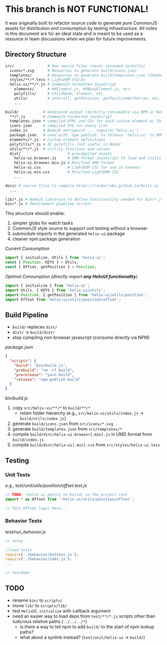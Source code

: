 # This branch is NOT FUNCTIONAL!
It was originally built to refactor source code to generate pure CommonJS assets for distribution and consumption by testing infrastructure. All notes in this document are for an ideal state and is meant to be used as a resource in team discussions when we plan for future improvements.

## Directory Structure
```sh
src/               # Raw source files (never consumed directly)
  icons/*.svg      # Resources to generate build/icons.json
  templates/       # Resources to generate build/templates.json (ShadowDOM markup and styles)
  styles/**/*.less # LightDOM Styles
  helix-ui/**/*.js # CommonJS-formatted JavaScript
    elements/      # HXElement.js, HXBusyElement.js, etc.
    polyfills/     # ChildNode, Element, etc.
    utils/         # onScroll, getPosition, getPositionWithArrow, etc.
    ...

build/           # Generated output (directly consumable via NPM or Node)
  **/*.js        # CommonJS-formatted JavaScript
  templates.json # compiled HTML and CSS for each custom element w/ ShadowDOM
  icons.json     # compiled SVG for every icon
  index.js       # NodeJS entrypoint ... require('helix-ui')
  package.json   # used with `npm publish` to release 'helix-ui' to NPM
  elements/*.js  # Custom element definitions
  polyfills/*.js # IE polyfills (not useful in Node)
  utils/**/*.js  # utility functions and values
  dist/                     # precompiled assets
    helix-ui.browser.js     # UMD-format JavaScript to load and initialize HelixUI in browser.
    helix-ui.browser.min.js # Minified UMD-format
    helix-ui.css            # LightDOM CSS for use in browser
    helix-ui.min.css        # Minified LightDOM CSS
    ...

docs/ # source files to compile https://rackerlabs.github.io/helix-ui (to be replaced in future)
  ...

lib/*.js # NodeJS libraries to define functionality needed for bin/*.js files
bin/*.js # development pipeline scripts
```

This structure should enable:

1. simpler globs for watch tasks
2. CommonJS style source to support unit testing without a browser
3. submodule imports in the generated `helix-ui` package
4. cleaner npm package generation

_Current Consumption_
```javascript
import { initialize, Utils } from 'helix-ui';
const { Position, KEYS } = Utils;
const { Offset, getPosition } = Position;
```

_Optimal Consumption (directly import **any HelixUI functionality**)_
```javascript
import { initialize } from 'helix-ui';
import Utils, { KEYS } from 'helix-ui/utils';
import Position, { getPosition } from 'helix-ui/utils/position';
import Offset from 'helix-ui/utils/position/offset';
```

## Build Pipeline
* `build/` replaces `dist/`
* `dist/` &rarr; `build/dist/`
* stop compiling non-browser javascript (consume directly via NPM)

_package.json_
```json
{
  "scripts": {
    "build": "bin/build.js",
    "prebuild": "rm -rf build",
    "prerelease": "yarn build",
    "release": "npm publish build"
  }
}
```

_bin/build.js_
1. copy `src/helix-ui/**/*` to `build/**/*`
    * retain folder hierarchy (e.g., `src/helix-ui/utils/index.js` &rarr; `build/utils/index.js`)
2. generate `build/icons.json` from `src/icons/*.svg`
3. generate `build/templates.json` from `src/templates/*`
4. compile `build/dist/helix-ui.browser[.min].js` in UMD format from `build/index.js`
5. compile `build/dist/helix-ui[.min].css` from `src/styles/helix-ui.less`



## Testing

### Unit Tests
e.g., _test/unit/utils/position/offset.test.js_
```javascript
// TODO: ~helix-ui points to build/ in the project root
import * as Offset from '~helix-ui/utils/position/offset';

// Test Offset logic here...
```


### Behavior Tests
_test/run_behavior.js_
```javascript
// setup

//load tests
require('./behavior/buttons.js');
require('./behavior/tabs.js');
...

// teardown
```


## TODO
- rename `bin/` to `scripts/`
- move `lib/` to `scripts/lib/`
- test `HelixUI.initialize` with callback argument
- need an easier way to load deps from `test/**/*.js` scripts other than ludicrous relative paths (`../../../*`)
  - is there a way to tell npm to add `build/` to the start of npm lookup paths?
  - what about a synlink instead? (`test/unit/helix-ui` &rarr; `build/`)
